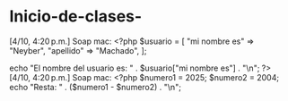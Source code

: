 # Inicio-de-clases-
[4/10, 4:20 p.m.] Soap mac: <?php
$usuario = [
    "mi nombre es"   => "Neyber",
    "apellido" => "Machado",
];


echo "El nombre del usuario es: " . $usuario["mi nombre es"] . "\n";
?>
[4/10, 4:20 p.m.] Soap mac: <?php
$numero1 = 2025;
$numero2 = 2004;
echo "Resta: " . ($numero1 - $numero2) . "\n";
